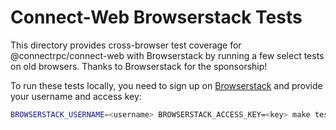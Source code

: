 # Connect-Web Browserstack Tests

This directory provides cross-browser test coverage for @connectrpc/connect-web with Browserstack 
by running a few select tests on old browsers. Thanks to Browserstack for the sponsorship!

To run these tests locally, you need to sign up on [Browserstack](https://www.browserstack.com/)
and provide your username and access key:

```bash
BROWSERSTACK_USERNAME=<username> BROWSERSTACK_ACCESS_KEY=<key> make testwebbrowserstack
```
